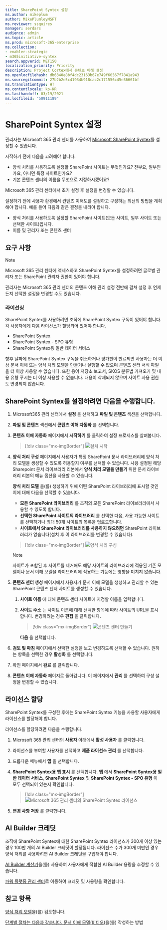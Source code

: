 ```yaml
---
title: SharePoint Syntex 설정
ms.author: mikeplum
author: MikePlumleyMSFT
ms.reviewer: ssquires
manager: serdars
audience: admin
ms.topic: article
ms.prod: microsoft-365-enterprise
ms.collection:
- enabler-strategic
- m365initiative-syntex
search.appverid: MET150
localization_priority: Priority
description: Project Cortex에서 콘텐츠 이해 설정
ms.openlocfilehash: db6340e8bf4dc23163b67e749f60567f7841a943
ms.sourcegitcommit: 27b2b2e5c41934b918cac2c171556c45e36661bf
ms.translationtype: HT
ms.contentlocale: ko-KR
ms.lasthandoff: 03/19/2021
ms.locfileid: "50911189"
---
```

# <a name="set-up-sharepoint-syntex"></a>SharePoint Syntex 설정

관리자는 Microsoft 365 관리 센터를 사용하여 [Microsoft SharePoint Syntex](index.md)를 설정할 수 있습니다. 

시작하기 전에 다음을 고려해야 합니다.

- 양식 처리를 사용하도록 설정할 SharePoint 사이트는 무엇인가요? 전부요, 일부인가요, 아니면 특정 사이트인가요?
- 기본 콘텐츠 센터의 이름을 무엇으로 지정하시겠어요?

Microsoft 365 관리 센터에서 초기 설정 후 설정을 변경할 수 있습니다.

설정하기 전에 사용자 환경에서 컨텐츠 이해도를 설정하고 구성하는 최선의 방법을 계획해야 합니다. 예를 들어 다음과 같은 결정을 내려야 합니다.

- 양식 처리를 사용하도록 설정할 SharePoint 사이트(모든 사이트, 일부 사이트 또는 선택한 사이트)입니다.
- 이름 및 관리자 또는 콘텐츠 센터

## <a name="requirements"></a>요구 사항 

> [!NOTE]
> Microsoft 365 관리 센터에 액세스하고 SharePoint Syntex를 설정하려면 글로벌 관리자 또는 SharePoint 관리자 권한이 있어야 합니다.

관리자는 Microsoft 365 관리 센터의 콘텐츠 이해 관리 설정 전반에 걸쳐 설정 후 언제든지 선택한 설정을 변경할 수도 있습니다.

### <a name="licensing"></a>라이선싱

SharePoint Syntex를 사용하려면 조직에 SharePoint Syntex 구독이 있어야 합니다. 각 사용자에게 다음 라이선스가 할당되어 있어야 합니다.

- SharePoint Syntex
- SharePoint Syntex - SPO 유형
- SharePoint Syntex용 일반 데이터 서비스

향후 날짜에 SharePoint Syntex 구독을 취소하거나 평가판이 만료되면 사용자는 더 이상 문서 이해 또는 양식 처리 모델을 만들거나 실행할 수 없으며 콘텐츠 센터 서식 파일을 더 이상 사용할 수 없습니다. 또한 용어 저장소 보고서, SKOS 분류법 가져오기 및 내용 유형 푸시는 더 이상 사용할 수 없습니다. 내용이 삭제되지 않으며 사이트 사용 권한도 변경되지 않습니다.

## <a name="to-set-up-sharepoint-syntex"></a>SharePoint Syntex를 설정하려면 다음을 수행합니다.

1. Microsoft365 관리 센터에서 **설정** 을 선택하고 **파일 및 콘텐츠** 섹션을 선택합니다.

2. **파일 및 콘텐츠** 섹션에서 **콘텐츠 이해 자동화** 를 선택합니다.<br/>

3. **콘텐츠 이해 자동화** 페이지에서 **시작하기** 를 클릭하여 설정 프로세스를 살펴봅니다.<br/>

    > [!div class="mx-imgBorder"]
    > ![설치 시작](../media/content-understanding/admin-content-understanding-get-started.png)</br>

4. **양식 처리 구성** 페이지에서 사용자가 특정 SharePoint 문서 라이브러리에 양식 처리 모델을 생성할 수 있도록 허용할지 여부를 선택할 수 있습니다. 사용 설정된 해당 Sharepoint 문서 라이브러리 리본에서 **양식 처리 모델을 만들기** 위한 문서 라이브러리 리본의 메뉴 옵션을 사용할 수 있습니다.
 
     **양식 처리 모델** 을(를) 생성하기 위해 어떤 SharePoint 라이브러리에 표시할 것인지에 대해 다음을 선택할 수 있습니다.</br>
      - **모든 SharePoint 라이브러리** 를 조직의 모든 SharePoint 라이브러리에서 사용할 수 있도록 합니다.</br>
      - **선택한 SharePoint 사이트의 라이브러리** 를 선택한 다음, 사용 가능한 사이트를 선택하거나 최대 50개 사이트의 목록을 업로드합니다.</br>
      - **사이트에서 SharePoint 라이브러리를 사용하지 않으려면** SharePoint 라이브러리가 없습니다(설치 후 이 라이브러리를 변경할 수 있습니다).

   > [!div class="mx-imgBorder"]
   > ![양식 처리 구성](../media/content-understanding/admin-configforms.png)

   > [!Note]
   > 사이트가 포함된 후 사이트를 제거해도 해당 사이트의 라이브러리에 적용된 기존 모델이나 문서 이해 모델을 라이브러리에 적용하는 기능에는 영향을 미치지 않습니다. 
    
5. **콘텐츠 센터 생성** 페이지에서 사용자가 문서 이해 모델을 생성하고 관리할 수 있는 SharePoint 콘텐츠 센터 사이트를 생성할 수 있습니다.

    1. **사이트 이름** 에 대해 콘텐츠 센터 사이트에 지정할 이름을 입력합니다.
    
    1. **사이트 주소** 는 사이트 이름에 대해 선택한 항목에 따라 사이트의 URL을 표시합니다. 변경하려는 경우 **편집** 을 클릭합니다.

       > [!div class="mx-imgBorder"]
       > ![콘텐츠 센터 만들기](../media/content-understanding/admin-cu-create-cc.png)</br>

       **다음** 을 선택합니다.

6. **검토 및 마침** 페이지에서 선택한 설정을 보고 변경하도록 선택할 수 있습니다. 원하는 항목을 선택한 경우 **활성화** 를 선택합니다.

7. 확인 페이지에서 **완료** 를 클릭합니다.

8. **콘텐츠 이해 자동화** 페이지로 돌아갑니다. 이 페이지에서 **관리** 를 선택하여 구성 설정을 변경할 수 있습니다. 

## <a name="assign-licenses"></a>라이선스 할당

SharePoint Syntex를 구성한 후에는 SharePoint Syntex 기능을 사용할 사용자에게 라이선스를 할당해야 합니다.

라이선스를 할당하려면 다음을 수행합니다.

1. Microsoft 365 관리 센터의 **사용자** 아래에서 **활성 사용자** 를 클릭합니다.

2. 라이선스를 부여할 사용자를 선택하고 **제품 라이선스 관리** 를 선택합니다.

3. 드롭다운 메뉴에서 **앱** 을 선택합니다.

4. **SharePoint Syntex용 앱 표시** 를 선택합니다. **앱** 에서 **SharePoint Syntex용 일반 데이터 서비스**, **SharePoint Syntex** 및 **SharePoint Syntex - SPO 유형** 이 모두 선택되어 있는지 확인합니다.

    > [!div class="mx-imgBorder"]
    > ![Microsoft 365 관리 센터의 SharePoint Syntex 라이선스](../media/content-understanding/sharepoint-syntex-licenses.png)

5. **변경 사항 저장** 를 클릭합니다.

## <a name="ai-builder-credits"></a>AI Builder 크레딧

조직에 SharePoint Syntex에 대한 SharePoint Syntex 라이선스가 300개 이상 있는 경우 100만 개의 AI Builder 크레딧이 할당됩니다. 라이선스 수가 300개 미만인 경우 양식 처리를 사용하려면 AI Builder 크레딧을 구입해야 합니다.

[AI Builder 계산기](https://powerapps.microsoft.com/ai-builder-calculator)을(를) 사용하여 사용자에게 적합한 AI Builder 용량을 추정할 수 있습니다.

[파워 플랫폼 관리 센터](https://admin.powerplatform.microsoft.com/resources/capacity)로 이동하여 크레딧 및 사용량을 확인합니다.

## <a name="see-also"></a>참고 항목

[양식 처리 모델](/ai-builder/form-processing-model-overview)을(를) 검토합니다.

[단계별 절차는 다음과 같습니다. 문서 이해 모델(비디오)](https://www.youtube.com/watch?v=DymSHObD-bg)을(를) 작성하는 방법